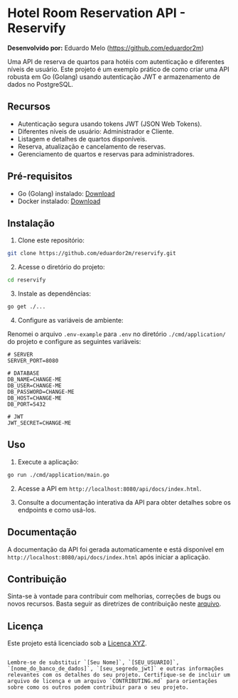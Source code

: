 # Hotel Room Reservation API - Reservify

**Desenvolvido por:** Eduardo Melo (https://github.com/eduardor2m)

Uma API de reserva de quartos para hotéis com autenticação e diferentes níveis de usuário. Este projeto é um exemplo prático de como criar uma API robusta em Go (Golang) usando autenticação JWT e armazenamento de dados no PostgreSQL.

## Recursos

- Autenticação segura usando tokens JWT (JSON Web Tokens).
- Diferentes níveis de usuário: Administrador e Cliente.
- Listagem e detalhes de quartos disponíveis.
- Reserva, atualização e cancelamento de reservas.
- Gerenciamento de quartos e reservas para administradores.

## Pré-requisitos

- Go (Golang) instalado: [Download](https://golang.org/dl/)
- Docker instalado: [Download](https://www.docker.com/)

## Instalação

1. Clone este repositório:

```bash
git clone https://github.com/eduardor2m/reservify.git
```

2. Acesse o diretório do projeto:

```bash
cd reservify
```

3. Instale as dependências:

```bash
go get ./...
```

4. Configure as variáveis de ambiente:

Renomei o arquivo `.env-example` para `.env` no diretório `./cmd/application/` do projeto e configure as seguintes variáveis:

```env
# SERVER
SERVER_PORT=8080

# DATABASE
DB_NAME=CHANGE-ME
DB_USER=CHANGE-ME
DB_PASSWORD=CHANGE-ME
DB_HOST=CHANGE-ME
DB_PORT=5432

# JWT
JWT_SECRET=CHANGE-ME
```

## Uso

1. Execute a aplicação:

```bash
go run ./cmd/application/main.go
```

2. Acesse a API em `http://localhost:8080/api/docs/index.html`.

3. Consulte a documentação interativa da API para obter detalhes sobre os endpoints e como usá-los.

## Documentação

A documentação da API foi gerada automaticamente e está disponível em `http://localhost:8080/api/docs/index.html` após iniciar a aplicação.

## Contribuição

Sinta-se à vontade para contribuir com melhorias, correções de bugs ou novos recursos. Basta seguir as diretrizes de contribuição neste [arquivo](CONTRIBUTING.md).

## Licença

Este projeto está licenciado sob a [Licença XYZ](LICENSE).
```

Lembre-se de substituir `[Seu Nome]`, `[SEU_USUARIO]`, `[nome_do_banco_de_dados]`, `[seu_segredo_jwt]` e outras informações relevantes com os detalhes do seu projeto. Certifique-se de incluir um arquivo de licença e um arquivo `CONTRIBUTING.md` para orientações sobre como os outros podem contribuir para o seu projeto.

